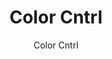 ---
layout: 01-home/index
permalink: "/"

title: Color Cntrl
description: Color Cntrl desc here
author: Color Cntrl
tags:
- color-cntrl
---